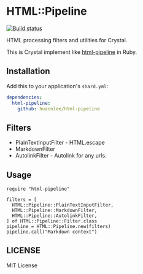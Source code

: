 HTML::Pipeline
==============

[![Build status](https://travis-ci.org/huacnlee/html-pipeline.svg?branch=master)](https://travis-ci.org/huacnlee/html-pipeline)

HTML processing filters and utilities for Crystal.

This is Crystal implement like [html-pipeline](https://github.com/jch/html-pipeline) in Ruby.

## Installation

Add this to your application's `shard.yml`:

```yaml
dependencies:
  html-pipeline:
    github: huacnlee/html-pipeline
```

## Filters

- PlainTextInputFilter - HTML.escape
- MarkdownFilter
- AutolinkFilter - Autolink for any urls.

## Usage

```crystal
require "html-pipeline"

filters = [
  HTML::Pipeline::PlainTextInputFilter,
  HTML::Pipeline::MarkdownFilter,
  HTML::Pipeline::AutolinkFilter,
] of HTML::Pipeline::Filter.class
pipeline = HTML::Pipeline.new(filters)
pipeline.call("Markdown context")
```

## LICENSE

MIT License
